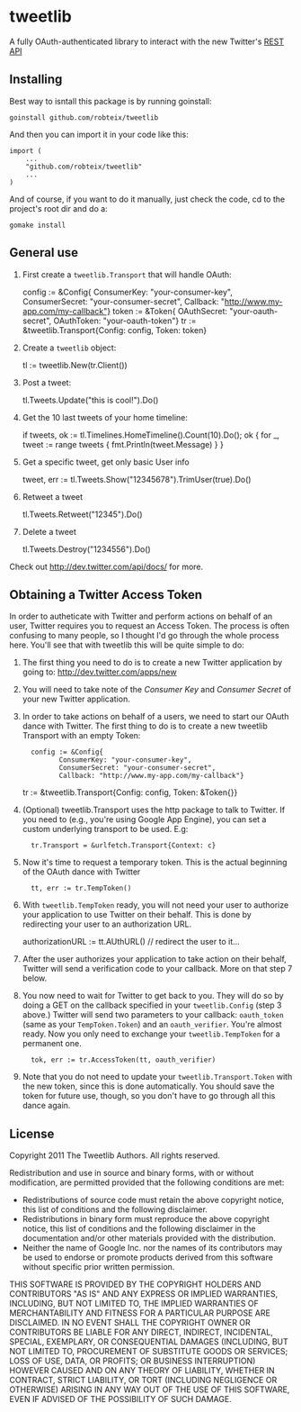tweetlib
==========

A fully OAuth-authenticated library to interact with the new Twitter's 
[REST API](https://dev.twitter.com/docs/api/)

Installing
----------

Best way to isntall this package is by running goinstall:

	goinstall github.com/robteix/tweetlib

And then you can import it in your code like this:

	import (
		...
		"github.com/robteix/tweetlib"
		...
	)

And of course, if you want to do it manually, just check the code,
cd to the project's root dir and do a:

	gomake install

General use
-----------

1. First create a `tweetlib.Transport` that will handle OAuth:

	config := &Config{
                ConsumerKey: "your-consumer-key",
                ConsumerSecret: "your-consumer-secret",
                Callback: "http://www.my-app.com/my-callback"}
	token := &Token{
		OAuthSecret: "your-oauth-secret",
		OAuthToken: "your-oauth-token"}
	tr := &tweetlib.Transport{Config: config,
				    Token: token}

2. Create a `tweetlib` object:

	tl := tweetlib.New(tr.Client())

3. Post a tweet:

	tl.Tweets.Update("this is cool!").Do()

4. Get the 10 last tweets of your home timeline:

	if tweets, ok := tl.Timelines.HomeTimeline().Count(10).Do(); ok {
		for _, tweet := range tweets {
			fmt.Println(tweet.Message)
		}
	}

5. Get a specific tweet, get only basic User info

	tweet, err := tl.Tweets.Show("12345678").TrimUser(true).Do()

6. Retweet a tweet

	tl.Tweets.Retweet("12345").Do()

7. Delete a tweet

	tl.Tweets.Destroy("1234556").Do()

Check out http://dev.twitter.com/api/docs/ for more.

Obtaining a Twitter Access Token
--------------------------------

In order to autheticate with Twitter and perform actions on behalf of
an user, Twitter requires you to request an Access Token. The process
is often confusing to many people, so I thought I'd go through the
whole process here. You'll see that with tweetlib this will be quite
simple to do:

1. The first thing you need to do is to create a new Twitter application
   by going to: http://dev.twitter.com/apps/new
2. You will need to take note of the *Consumer Key* and *Consumer Secret* of
   your new Twitter application. 
3. In order to take actions on behalf of a users, we need to start our OAuth
   dance with Twitter. The first thing to do is to create a new tweetlib
   Transport with an empty Token:
   
         config := &Config{
                ConsumerKey: "your-consumer-key",
                ConsumerSecret: "your-consumer-secret",
                Callback: "http://www.my-app.com/my-callback"}
	 tr := &tweetlib.Transport{Config: config,
                                     Token: &Token{}}

4. (Optional) tweetlib.Transport uses the http package to talk to Twitter.
   If you need to (e.g., you're using Google App Engine), you can set a custom
   underlying transport to be used. E.g:
   
         tr.Transport = &urlfetch.Transport{Context: c}

5. Now it's time to request a temporary token. This is the actual beginning
   of the OAuth dance with Twitter

         tt, err := tr.TempToken()

6. With `tweetlib.TempToken` ready, you will not need your user to authorize
   your application to use Twitter on their behalf. This is done by redirecting
   your user to an authorization URL.

	authorizationURL := tt.AUthURL()
	// redirect the user to it...

7. After the user authorizes your application to take action on their behalf,
   Twitter will send a verification code to your callback. More on that step 7 below.


8. You now need to wait for Twitter to get back to you. They will do so by
   doing a GET on the callback specified in your `tweetlib.Config` (step 3 above.)
   Twitter will send two parameters to your callback: `oauth_token` (same as
   your `TempToken.Token`) and an `oauth_verifier`. You're almost ready. Now you
   only need to exchange your `tweetlib.TempToken` for a permanent one.

         tok, err := tr.AccessToken(tt, oauth_verifier)

9. Note that you do not need to update your `tweetlib.Transport.Token` with the
   new token, since this is done automatically. You should save the token for
   future use, though, so you don't have to go through all this dance again.

License
-------

Copyright 2011 The Tweetlib Authors.  All rights reserved.

Redistribution and use in source and binary forms, with or without
modification, are permitted provided that the following conditions are
met:

   * Redistributions of source code must retain the above copyright
notice, this list of conditions and the following disclaimer.
   * Redistributions in binary form must reproduce the above
copyright notice, this list of conditions and the following disclaimer
in the documentation and/or other materials provided with the
distribution.
   * Neither the name of Google Inc. nor the names of its
contributors may be used to endorse or promote products derived from
this software without specific prior written permission.

THIS SOFTWARE IS PROVIDED BY THE COPYRIGHT HOLDERS AND CONTRIBUTORS
"AS IS" AND ANY EXPRESS OR IMPLIED WARRANTIES, INCLUDING, BUT NOT
LIMITED TO, THE IMPLIED WARRANTIES OF MERCHANTABILITY AND FITNESS FOR
A PARTICULAR PURPOSE ARE DISCLAIMED. IN NO EVENT SHALL THE COPYRIGHT
OWNER OR CONTRIBUTORS BE LIABLE FOR ANY DIRECT, INDIRECT, INCIDENTAL,
SPECIAL, EXEMPLARY, OR CONSEQUENTIAL DAMAGES (INCLUDING, BUT NOT
LIMITED TO, PROCUREMENT OF SUBSTITUTE GOODS OR SERVICES; LOSS OF USE,
DATA, OR PROFITS; OR BUSINESS INTERRUPTION) HOWEVER CAUSED AND ON ANY
THEORY OF LIABILITY, WHETHER IN CONTRACT, STRICT LIABILITY, OR TORT
(INCLUDING NEGLIGENCE OR OTHERWISE) ARISING IN ANY WAY OUT OF THE USE
OF THIS SOFTWARE, EVEN IF ADVISED OF THE POSSIBILITY OF SUCH DAMAGE.
